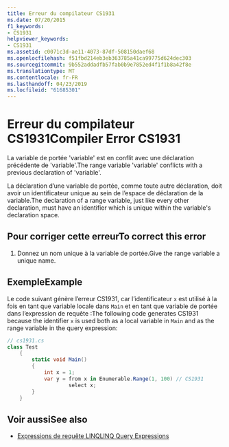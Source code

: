 ```yaml
---
title: Erreur du compilateur CS1931
ms.date: 07/20/2015
f1_keywords:
- CS1931
helpviewer_keywords:
- CS1931
ms.assetid: c0071c3d-ae11-4073-87df-508150daef68
ms.openlocfilehash: f51fbd214eb3eb363785a41ca99775d624dec303
ms.sourcegitcommit: 9b552addadfb57fab0b9e7852ed4f1f1b8a42f8e
ms.translationtype: MT
ms.contentlocale: fr-FR
ms.lasthandoff: 04/23/2019
ms.locfileid: "61685301"
---
```

# <a name="compiler-error-cs1931"></a><span data-ttu-id="514a0-102">Erreur du compilateur CS1931</span><span class="sxs-lookup"><span data-stu-id="514a0-102">Compiler Error CS1931</span></span>
<span data-ttu-id="514a0-103">La variable de portée 'variable' est en conflit avec une déclaration précédente de 'variable'.</span><span class="sxs-lookup"><span data-stu-id="514a0-103">The range variable 'variable' conflicts with a previous declaration of 'variable'.</span></span>  
  
 <span data-ttu-id="514a0-104">La déclaration d’une variable de portée, comme toute autre déclaration, doit avoir un identificateur unique au sein de l’espace de déclaration de la variable.</span><span class="sxs-lookup"><span data-stu-id="514a0-104">The declaration of a range variable, just like every other declaration, must have an identifier which is unique within the variable's declaration space.</span></span>  
  
## <a name="to-correct-this-error"></a><span data-ttu-id="514a0-105">Pour corriger cette erreur</span><span class="sxs-lookup"><span data-stu-id="514a0-105">To correct this error</span></span>  
  
1. <span data-ttu-id="514a0-106">Donnez un nom unique à la variable de portée.</span><span class="sxs-lookup"><span data-stu-id="514a0-106">Give the range variable a unique name.</span></span>  
  
## <a name="example"></a><span data-ttu-id="514a0-107">Exemple</span><span class="sxs-lookup"><span data-stu-id="514a0-107">Example</span></span>  
 <span data-ttu-id="514a0-108">Le code suivant génère l’erreur CS1931, car l’identificateur `x` est utilisé à la fois en tant que variable locale dans `Main` et en tant que variable de portée dans l’expression de requête :</span><span class="sxs-lookup"><span data-stu-id="514a0-108">The following code generates CS1931 because the identifier `x` is used both as a local variable in `Main` and as the range variable in the query expression:</span></span>  
  
```csharp  
// cs1931.cs  
class Test  
    {  
        static void Main()  
        {  
            int x = 1;  
            var y = from x in Enumerable.Range(1, 100) // CS1931  
                    select x;  
        }  
    }  
```  
  
## <a name="see-also"></a><span data-ttu-id="514a0-109">Voir aussi</span><span class="sxs-lookup"><span data-stu-id="514a0-109">See also</span></span>

- [<span data-ttu-id="514a0-110">Expressions de requête LINQ</span><span class="sxs-lookup"><span data-stu-id="514a0-110">LINQ Query Expressions</span></span>](../../csharp/programming-guide/linq-query-expressions/index.md)
